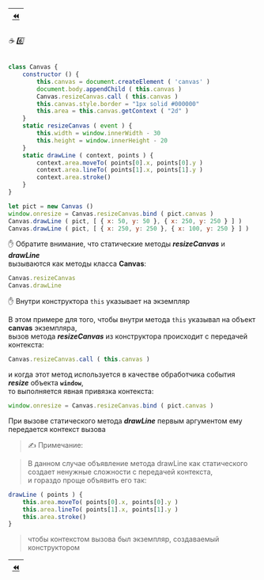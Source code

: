 | [:rewind:](Class#mortar_board-static) |
|-|

###### :coffee: :six:
```javascript
class Canvas {
    constructor () {
        this.canvas = document.createElement ( 'canvas' )
        document.body.appendChild ( this.canvas )
        Canvas.resizeCanvas.call ( this.canvas )
        this.canvas.style.border = "1px solid #000000"
        this.area = this.canvas.getContext ( "2d" )
    }
    static resizeCanvas ( event ) {
        this.width = window.innerWidth - 30
        this.height = window.innerHeight - 20
    }
    static drawLine ( context, points ) {
        context.area.moveTo( points[0].x, points[0].y )
        context.area.lineTo( points[1].x, points[1].y )
        context.area.stroke()
    }
}

let pict = new Canvas ()
window.onresize = Canvas.resizeCanvas.bind ( pict.canvas )
Canvas.drawLine ( pict, [ { x: 50, y: 50 }, { x: 250, y: 250 } ] )
Canvas.drawLine ( pict, [ { x: 250, y: 250 }, { x: 100, y: 250 } ] )
```
✋ Обратите внимание, что статические методы **_resizeCanvas_** и **_drawLine_** <br/>
вызываются как методы класса **Canvas**:
```javascript
Canvas.resizeCanvas
Canvas.drawLine
```
✋ Внутри конструктора  `this`  указывает  на экземпляр

В этом примере для того, чтобы внутри метода `this` указывал на объект **canvas** экземпляра, <br/>
вызов метода  **_resizeCanvas_** из конструктора происходит с передачей контекста:
```javascript
Canvas.resizeCanvas.call ( this.canvas )
```
и когда этот метод используется в качестве обработчика события **_resize_** объекта  **`window`**, <br/>
то выполняется явная привязка контекста:
```javascript
window.onresize = Canvas.resizeCanvas.bind ( pict.canvas )
```
При вызове статического метода  **_drawLine_**  первым аргументом ему передается контекст вызова

> ✍ Примечание: 
 
> В данном случае объявление метода  drawLine  как статического <br/>
> создает ненужные сложности с передачей контекста, <br/>
> и гораздо проще объявить его так:
```javascript
drawLine ( points ) {
    this.area.moveTo( points[0].x, points[0].y )
    this.area.lineTo( points[1].x, points[1].y )
    this.area.stroke()
}
```
> чтобы контекстом вызова был экземпляр, создаваемый конструктором

| [:rewind:](Class#mortar_board-static) |
|-|